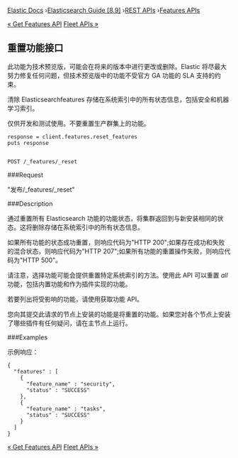 

[Elastic Docs](/guide/) ›[Elasticsearch Guide [8.9]](index.md) ›[REST
APIs](rest-apis.md) ›[Features APIs](features-apis.md)

[« Get Features API](get-features-api.md) [Fleet APIs »](fleet-apis.md)

## 重置功能接口

此功能为技术预览版，可能会在将来的版本中进行更改或删除。Elastic 将尽最大努力修复任何问题，但技术预览版中的功能不受官方 GA 功能的 SLA 支持的约束。

清除 Elasticsearchfeatures 存储在系统索引中的所有状态信息，包括安全和机器学习索引。

仅供开发和测试使用。不要重置生产群集上的功能。

    
    
    response = client.features.reset_features
    puts response
    
    
    POST /_features/_reset

###Request

"发布/_features/_reset"

###Description

通过重置所有 Elasticsearch 功能的功能状态，将集群返回到与新安装相同的状态。这将删除存储在系统索引中的所有状态信息。

如果所有功能的状态成功重置，则响应代码为"HTTP 200";如果存在成功和失败的混合状态，则响应代码为"HTTP 207";如果所有功能的重置操作失败，则响应代码为"HTTP 500"。

请注意，选择功能可能会提供重置特定系统索引的方法。使用此 API 可以重置 _all_ 功能，包括内置功能和作为插件实现的功能。

若要列出将受影响的功能，请使用获取功能 API。

您向其提交此请求的节点上安装的功能是将重置的功能。如果您对各个节点上安装了哪些插件有任何疑问，请在主节点上运行。

###Examples

示例响应：

    
    
    {
      "features" : [
        {
          "feature_name" : "security",
          "status" : "SUCCESS"
        },
        {
          "feature_name" : "tasks",
          "status" : "SUCCESS"
        }
      ]
    }

[« Get Features API](get-features-api.md) [Fleet APIs »](fleet-apis.md)
